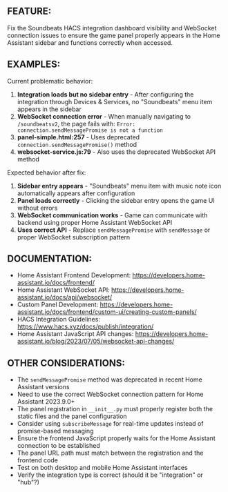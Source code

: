 ## FEATURE:

Fix the Soundbeats HACS integration dashboard visibility and WebSocket connection issues to ensure the game panel properly appears in the Home Assistant sidebar and functions correctly when accessed.

## EXAMPLES:

Current problematic behavior:

1. **Integration loads but no sidebar entry** - After configuring the integration through Devices & Services, no "Soundbeats" menu item appears in the sidebar
2. **WebSocket connection error** - When manually navigating to `/soundbeatsv2`, the page fails with: `Error: connection.sendMessagePromise is not a function`
3. **panel-simple.html:257** - Uses deprecated `connection.sendMessagePromise()` method
4. **websocket-service.js:79** - Also uses the deprecated WebSocket API method

Expected behavior after fix:

1. **Sidebar entry appears** - "Soundbeats" menu item with music note icon automatically appears after configuration
2. **Panel loads correctly** - Clicking the sidebar entry opens the game UI without errors
3. **WebSocket communication works** - Game can communicate with backend using proper Home Assistant WebSocket API
4. **Uses correct API** - Replace `sendMessagePromise` with `sendMessage` or proper WebSocket subscription pattern

## DOCUMENTATION:

- Home Assistant Frontend Development: https://developers.home-assistant.io/docs/frontend/
- Home Assistant WebSocket API: https://developers.home-assistant.io/docs/api/websocket/
- Custom Panel Development: https://developers.home-assistant.io/docs/frontend/custom-ui/creating-custom-panels/
- HACS Integration Guidelines: https://www.hacs.xyz/docs/publish/integration/
- Home Assistant JavaScript API changes: https://developers.home-assistant.io/blog/2023/07/05/websocket-api-changes/

## OTHER CONSIDERATIONS:

- The `sendMessagePromise` method was deprecated in recent Home Assistant versions
- Need to use the correct WebSocket connection pattern for Home Assistant 2023.9.0+
- The panel registration in `__init__.py` must properly register both the static files and the panel configuration
- Consider using `subscribeMessage` for real-time updates instead of promise-based messaging
- Ensure the frontend JavaScript properly waits for the Home Assistant connection to be established
- The panel URL path must match between the registration and the frontend code
- Test on both desktop and mobile Home Assistant interfaces
- Verify the integration type is correct (should it be "integration" or "hub"?)